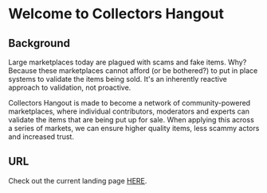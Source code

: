 # Welcome to Collectors Hangout

## Background

Large marketplaces today are plagued with scams and fake items. Why? Because these marketplaces cannot afford (or be bothered?) to put in place systems to validate the items being sold. It's an inherently reactive approach to validation, not proactive.

Collectors Hangout is made to become a network of community-powered marketplaces, where individual contributors, moderators and experts can validate the items that are being put up for sale. When applying this across a series of markets, we can ensure higher quality items, less scammy actors and increased trust.

## URL

Check out the current landing page [HERE](https://collectors-hangout.web.app/).
